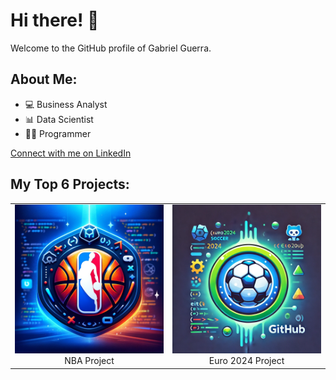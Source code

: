 # Hi there! 👋

Welcome to the GitHub profile of Gabriel Guerra.

## About Me:
- 💻 Business Analyst
- 📊 Data Scientist
- 👨‍💻 Programmer

[Connect with me on LinkedIn](https://www.linkedin.com/in/gabrieldarioguerra/)

## My Top 6 Projects:

<table>
  <tr>
    <td align="center">
      <a href="https://github.com/yourusername/yourNBAproject">
        <img src="https://github.com/GabrielDarioGuerra/GabrielDarioGuerra/blob/main/NBA%20icon.webp" width="300" />
      </a>
      <br />
      NBA Project
    </td>
    <td align="center">
      <a href="https://github.com/yourusername/yourEuro2024project">
        <img src="https://github.com/GabrielDarioGuerra/GabrielDarioGuerra/blob/main/euro%202024.webp" width="300" />
      </a>
      <br />
      Euro 2024 Project
    </td>
  </tr>
</table>
